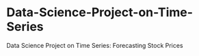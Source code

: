 # Data-Science-Project-on-Time-Series
Data Science Project on Time Series: Forecasting Stock Prices
